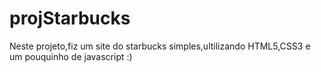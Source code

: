 # projStarbucks
Neste projeto,fiz um site do starbucks simples,ultilizando HTML5,CSS3 e um pouquinho de  javascript :)
